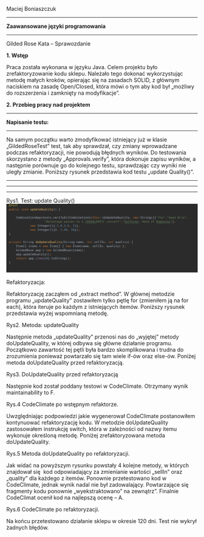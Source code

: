 Maciej Boniaszczuk

****

**Zaawansowane języki programowania**

****

Gilded Rose Kata – Sprawozdanie

**1. Wstęp**

Praca została wykonana w języku Java. Celem projektu było zrefaktoryzowanie kodu sklepu. Należało tego dokonać wykorzystując metodę małych kroków, opierając się na zasadach SOLID, z głównym naciskiem na zasadę Open/Closed, która mówi o tym aby kod był „możliwy do rozszerzenia i zamknięty na modyfikacje”.

**2. Przebieg pracy nad projektem**

****

**Napisanie testu:**

****

Na samym początku warto zmodyfikować istniejący już w klasie „GildedRoseTest” test, tak aby sprawdzał, czy zmiany wprowadzane podczas refaktoryzacji, nie powodują błędnych wyników. Do testowania skorzystano z metody „Approvals.verify”, która dokonuje zapisu wyników, a następnie porównuje go do kolejnego testu, sprawdzając czy wyniki nie uległy zmianie. Poniższy rysunek przedstawia kod testu „update Quality()”.

****

****

****

Rys1. Test: update Quality()
![](/img/rys1.png) 

Refaktoryzacja:

Refaktoryzację zacząłem od „extract method”. W głównej metodzie programu „updateQuality” zostawiłem tylko pętlę for (zmieniłem ją na for each), która iteruje po każdym z istniejących itemów. Poniższy rysunek przedstawia wyżej wspomnianą metodę.

Rys2. Metoda: updateQuality

Następnie metoda „updateQuality” przenosi nas do „wyjętej” metody doUpdateQuality, w której odbywa się główne działanie programu. Początkowo zawartość tej pętli była bardzo skomplikowana i trudna do zrozumienia ponieważ powtarzało się tam wiele if-ów oraz else-ów. Poniżej metoda doUpdateQuality przed refaktoryzacją.

Rys3. DoUpdateQuality przed refaktoryzacją

Następnie kod został poddany testowi w CodeClimate. Otrzymany wynik maintainability to F.

Rys.4 CodeClimate po wstępnym refaktorze.

Uwzględniając podpowiedzi jakie wygenerował CodeClimate postanowiłem kontynuować refaktoryzację kodu. W metodzie doUpdateQuality zastosowałem instrukcję switch, która w zależności od nazwy itemu wykonuje określoną metodę. Poniżej zrefaktoryzowana metoda doUpdateQuality.

Rys.5 Metoda doUpdateQuality po refaktoryzacji.

Jak widać na powyższym rysunku powstały 4 kolejne metody, w których znajdował się  kod odpowiadający za zmienianie wartości „sellIn” oraz „quality” dla każdego z itemów. Ponownie przetestowano kod w CodeClimate, jednak wynik nadal nie był zadowalający. Powtarzające się fragmenty kodu ponownie „wyekstraktowano” na zewnątrz”. Finalnie CodeClimat ocenił kod na najlepszą ocenę – A.

Rys.6 CodeClimate po refaktoryzacji.

Na końcu przetestowano działanie sklepu w okresie 120 dni. Test nie wykrył żadnych błędów.
